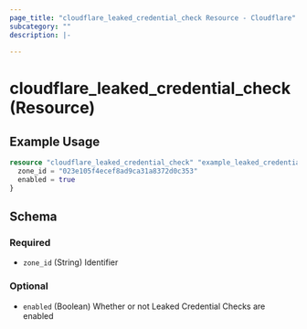```yaml
---
page_title: "cloudflare_leaked_credential_check Resource - Cloudflare"
subcategory: ""
description: |-
  
---
```


# cloudflare_leaked_credential_check (Resource)



## Example Usage

```terraform
resource "cloudflare_leaked_credential_check" "example_leaked_credential_check" {
  zone_id = "023e105f4ecef8ad9ca31a8372d0c353"
  enabled = true
}
```

<!-- schema generated by tfplugindocs -->
## Schema

### Required

- `zone_id` (String) Identifier

### Optional

- `enabled` (Boolean) Whether or not Leaked Credential Checks are enabled


